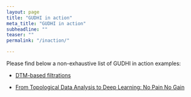 ```yaml
---
layout: page
title: "GUDHI in action"
meta_title: "GUDHI in action"
subheadline: ""
teaser: ""
permalink: "/inaction/"

---
```


Please find below a non-exhaustive list of GUDHI in action examples:

- [DTM-based filtrations][1]

- [From Topological Data Analysis to Deep Learning: No Pain No Gain][2]

 [1]: https://arxiv.org/pdf/1811.04757.pdf
 [2]: https://towardsdatascience.com/from-tda-to-dl-d06f234f51d

